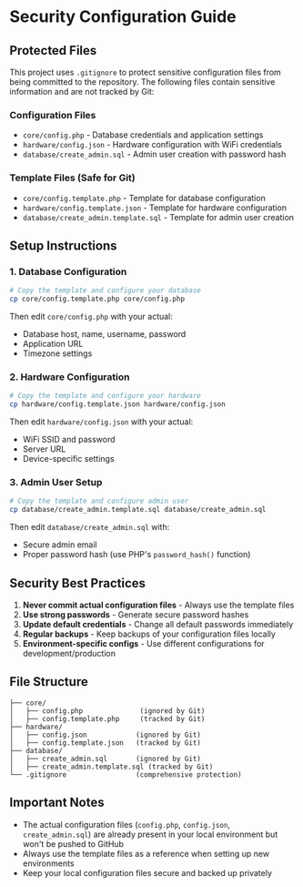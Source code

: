 # Security Configuration Guide

## Protected Files

This project uses `.gitignore` to protect sensitive configuration files from being committed to the repository. The following files contain sensitive information and are not tracked by Git:

### Configuration Files
- `core/config.php` - Database credentials and application settings
- `hardware/config.json` - Hardware configuration with WiFi credentials
- `database/create_admin.sql` - Admin user creation with password hash

### Template Files (Safe for Git)
- `core/config.template.php` - Template for database configuration
- `hardware/config.template.json` - Template for hardware configuration  
- `database/create_admin.template.sql` - Template for admin user creation

## Setup Instructions

### 1. Database Configuration
```bash
# Copy the template and configure your database
cp core/config.template.php core/config.php
```
Then edit `core/config.php` with your actual:
- Database host, name, username, password
- Application URL
- Timezone settings

### 2. Hardware Configuration
```bash
# Copy the template and configure your hardware
cp hardware/config.template.json hardware/config.json
```
Then edit `hardware/config.json` with your actual:
- WiFi SSID and password
- Server URL
- Device-specific settings

### 3. Admin User Setup
```bash
# Copy the template and configure admin user
cp database/create_admin.template.sql database/create_admin.sql
```
Then edit `database/create_admin.sql` with:
- Secure admin email
- Proper password hash (use PHP's `password_hash()` function)

## Security Best Practices

1. **Never commit actual configuration files** - Always use the template files
2. **Use strong passwords** - Generate secure password hashes
3. **Update default credentials** - Change all default passwords immediately
4. **Regular backups** - Keep backups of your configuration files locally
5. **Environment-specific configs** - Use different configurations for development/production

## File Structure
```
├── core/
│   ├── config.php              (ignored by Git)
│   ├── config.template.php     (tracked by Git)
├── hardware/
│   ├── config.json            (ignored by Git)
│   ├── config.template.json   (tracked by Git)
├── database/
│   ├── create_admin.sql       (ignored by Git)
│   ├── create_admin.template.sql (tracked by Git)
└── .gitignore                 (comprehensive protection)
```

## Important Notes

- The actual configuration files (`config.php`, `config.json`, `create_admin.sql`) are already present in your local environment but won't be pushed to GitHub
- Always use the template files as a reference when setting up new environments
- Keep your local configuration files secure and backed up privately
